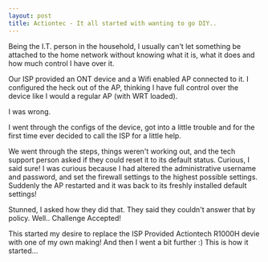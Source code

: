 ```yaml
---
layout: post
title: Actiontec - It all started with wanting to go DIY.. 
---
```

Being the I.T. person in the household, I usually can't let something be attached to the home network without knowing what it is, what it does and how much control I have over it.

Our ISP provided an ONT device and a Wifi enabled AP connected to it. I configured the heck out of the AP, thinking I have full control over the device like I would a regular AP (with WRT loaded).

I was wrong.

I went through the configs of the device, got into a little trouble and for the first time ever decided to call the ISP for a little help.

We went through the steps, things weren't working out, and the tech support person asked if they could reset it to its default status. Curious, I said sure! I was curious because I had altered the administrative username and password, and set the firewall settings to the highest possible settings. Suddenly the AP restarted and it was back to its freshly installed default settings!

Stunned, I asked how they did that. They said they couldn't answer that by policy. Well.. Challenge Accepted!

This started my desire to replace the ISP Provided Actiontech R1000H devie with one of my own making! And then I went a bit further :) This is how it started...
